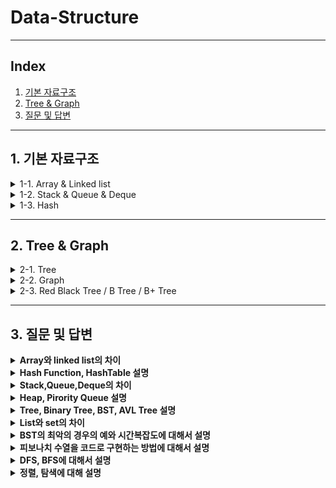 # Data-Structure

---

## Index
1. [기본 자료구조](#1-기본-자료구조)
2. [Tree & Graph](#2-tree--graph)
3. [질문 및 답변](#3-질문-및-답변)

---

## 1. 기본 자료구조

<details>
<summary>1-1. Array & Linked list</summary>
<a href="https://velog.io/@jooon/%EC%9E%90%EB%A3%8C-%EA%B5%AC%EC%A1%B0-Array-Linked-List" target="_blank">
Array & Linked list 정리글
</a>
</details>

<details>
<summary>1-2. Stack & Queue & Deque</summary>
<a href="https://velog.io/@jooon/%EC%9E%90%EB%A3%8C-%EA%B5%AC%EC%A1%B0-Stack-Queue-Deque" target="_blank">
Stack & Queue & Deque 정리글
</a>
</details>

<details>
<summary>1-3. Hash</summary>
<a href="https://velog.io/@jywon/그래프와-해시" target="_blank">
Hash 정리글
</a>
</details>

---

## 2. Tree & Graph

<details>
<summary>2-1. Tree</summary>
<a href="링크를-여기에-넣어주세요" target="_blank">
Tree 정리글
</a>
</details>

<details>
<summary>2-2. Graph</summary>
<a href="https://velog.io/@jywon/그래프와-해시" target="_blank">
Graph 정리글
</a>
</details>

<details>
<summary>2-3. Red Black Tree / B Tree / B+ Tree</summary>
<a href="https://velog.io/@geooeg/%EC%9E%90%EB%A3%8C%EA%B5%AC%EC%A1%B0-Red-Black-Tree-B-Tree-B-Tree" target="_blank">
Red Black Tree / B Tree / B+ Tree 정리글
</a>
</details>

---

## 3. 질문 및 답변
<details>
<summary><b>Array와 linked list의 차이</b></summary>
배열은 연속된 메모리 공간에 같은 타입의 데이터를 저장하는 구조이다. 인덱스를 통해 O(1) 시간에 임의 접근이 가능하지만, 크기가 고정되어 있고 중간 삽입이나 삭제 시 데이터 이동이 필요해 O(n)의 비용이 발생한다. 또한 배열은 연속된 메모리 덕분에 캐시 적중률이 높아 순차 접근 성능이 좋고, Linked List는 포인터를 따라가야 해서 캐시 효율이 떨어진다. 반면, Linked List는 각 노드가 포인터를 통해 연결된 구조로, 메모리가 연속적일 필요는 없다. 중간 삽입/삭제는 포인터만 조작하면 되기 때문에 삽입과 삭제가 빠른 반면, 임의 접근은 지원하지 않아 O(n) 시간이 걸린다.
</details>

<details>
<summary><b>Hash Function, HashTable 설명</b></summary>
해시 함수는 어떤 데이터를 고정된 크기의 데이터로 변환하는 함수이다. 예를 들어 문자열을 입력받아 배열 인덱스로 변환할 수 있도록 해준다. 
해시 테이블은 이 해시 함수를 활용해서 데이터를 빠르게 저장하고 검색하는 자료구조이다. 일반적으로 key-value 쌍으로 구성되어 있고, 키를 해시 함수에 넣으면 결과값을 인덱스로 사용해 데이터를 배열에 저장한다. 이 방식 덕분에 평균적으로 탐색, 삽입, 삭제 연산이 O(1) 시간에 가능하다. 
다만 해시 함수가 서로 다른 키를 같은 인덱스로 매핑할 수 있는데, 이를 해시 충돌이라고 하고, 체이닝이나 오픈 어드레싱 같은 방식으로 해결한다.
</details>

<details>
<summary><b>Stack,Queue,Deque의 차이</b></summary>
스택(Stack)은 LIFO 구조이다. 마지막에 삽입된 데이터가 가장 먼저 삭제된다. 삽입과 삭제는 모두 한쪽 끝(Top)에서만 이루어진다. 함수 호출 스택, 되돌리기 기능 등에 사용된다.
큐(Queue)는 FIFO 구조이다. 먼저 삽입된 데이터가 먼저 삭제된다. 데이터는 뒤에서 삽입되고 앞에서 삭제된다. 프로세스 스케줄링, 작업 대기열 등에 사용된다.
덱(Deque)은 Double-Ended Queue의 줄임말로, 양쪽 끝에서 삽입과 삭제가 모두 가능한 자료구조이다.
스택처럼 사용할 수도 있고, 큐처럼도 사용할 수 있다. 슬라이딩 윈도우 최적화, LRU 캐시 구현 등에 활용된다.
</details>

<details>
<summary><b>Heap, Pirority Queue 설명</b></summary>
Heap은 완전 이진 트리 형태로 구성된 자료구조이다. 부모 노드가 자식 노드보다 크거나 작다는 규칙을 만족하며 Max Heap은 부모 노드가 자식보다 크고, Min Heap은 부모가 자식보다 작다.
힙은 배열로 구현되는 경우가 많고, 삽입이나 삭제 시에는 log n 시간 복잡도를 가진다.
주로 최댓값이나 최솟값을 빠르게 찾고 싶을 때 사용된다.
Priority Queue는 우선순위가 높은 데이터를 먼저 꺼내는 큐이다.
일반적인 큐가 FIFO 방식이라면, 우선순위 큐는 데이터의 우선순위에 따라 처리 순서가 달라진다.
Priority Queue는 내부적으로 보통 Heap을 이용해 구현된다. 그래서 둘은 개념적으로는 다르지만, 실제 구현에서는 함께 묶여서 설명되는 경우가 많다.
사용 예로는 운영체제의 프로세스 스케줄링, 네트워크 패킷 처리, 다익스트라 알고리즘에서 많이 사용된다.
</details>

<details>
<summary><b>Tree, Binary Tree, BST, AVL Tree 설명</b></summary>
Tree는 하나의 루트 노드에서 시작해서 여러 개의 자식 노드로 뻗어나가는 계층적 자료구조이다. 사이클이 없는 연결 구조이고, 보통 계층 구조 표현에 자주 사용된다. 예를 들어, 파일 시스템 구조나 조직도, XML 파서 등이 트리 구조이다. Binary Tree는 트리 구조 중에서 각 노드가 최대 두 개의 자식을 가지는 트리이다.

왼쪽 자식과 오른쪽 자식으로 나뉘며, 전체 구조는 재귀적으로 이루어진다.

BST는 이진 트리 중에서도 왼쪽 자식은 부모보다 작고, 오른쪽 자식은 부모보다 크다는 규칙을 만족하는 트리이다. 이 조건 덕분에 탐색, 삽입, 삭제 같은 연산을 평균적으로 O(log n) 시간에 할 수 있다.

단, 데이터가 정렬된 순서로 들어오면 한쪽으로 쏠린 트리가 되어 시간 복잡도가 O(n)까지 나빠질 수 있다. 이 문제를 해결하기 위해 나온 게 AVL Tree이다.

AVL 트리는 자기 균형 이진 탐색 트리(Self-Balancing BST)로, 모든 노드에 대해 왼쪽 서브트리와 오른쪽 서브트리의 높이 차이가 1 이하가 되도록 유지한다. 삽입이나 삭제가 일어난 후에도 회전을 통해 균형을 자동으로 맞춘다. 그래서 항상 최악의 경우에도 탐색, 삽입, 삭제가 O(log n) 시간에 보장된다.
</details>

<details>
<summary><b>List와 set의 차이</b></summary>
List는 순서가 있는 데이터 집합이다. 데이터가 삽입된 순서를 그대로 유지하며, 중복된 값도 허용된다.
또한 인덱스를 이용해서 특정 위치의 요소에 직접 접근할 수 있다. array와의 차이점은 array는 메모리 상에서 연속적인 데이터여야 하지만, list는 연속적인 메모리 공간일 필요는 없다.

Set은 순서가 없는 데이터 집합이다. 데이터 간의 순서 정보가 없고, 중복된 값을 허용하지 않는다.
보통 내부적으로는 해시 테이블을 기반으로 구현되며, 어떤 값이 존재하는지 빠르게 검사할 수 있다.

List는 순서를 유지하면서 여러 번 같은 값을 저장해야 하거나, 인덱스를 기반으로 접근할 일이 있을 때 사용된다. Set은 중복을 제거해야 하거나, 특정 값이 존재하는지만 빠르게 확인하고 싶을 때 적합하다.
</details>

<details>
<summary><b>BST의 최악의 경우의 예와 시간복잡도에 대해서 설명</b></summary>
데이터가 어느정도 이 된 상태로 BST에 들어오게 되면 트리의 균형이 무너지게 되면서 Time Complexity가 검색,삽입,삭제 모두 O(n)에 가깝게 된다.
</details>

<details>
<summary><b>피보나치 수열을 코드로 구현하는 방법에 대해서 설명</b></summary>
재귀, DP가 있다.
</details>

<details>
<summary><b>DFS, BFS에 대해서 설명</b></summary>
DFS는 깊이 우선 탐색이다. 그래프나 트리 구조에서 한 방향으로 계속 깊게 들어갔다가, 더 이상 갈 곳이 없으면 되돌아오는 방식으로 탐색한다.그래프나 트리 구조에서 한 방향으로 계속 깊게 들어갔다가, 더 이상 갈 곳이 없으면 되돌아오는 방식으로 탐색한다. 보통 재귀 함수나 스택을 이용해 구현되며, 특정 경로 탐색이나 백트래킹 문제에 자주 사용된다.

BFS는 너비 우선 탐색이다.  시작 노드에서 가까운 노드부터 탐색한 다음, 그 다음 거리의 노드들을 탐색해 나간다. 큐를 이용해서 구현하며, 최단 거리를 구해야 하는 문제에서 유리하다.

두 방식의 가장 큰 차이는 탐색 순서이다. DFS는 특정 경로를 끝까지 파고드는 방식이라 탐색 깊이에 따라 효율이 다르다. 반면 BFS는 한 단계씩 넓게 탐색하기 때문에 항상 가장 가까운 해답부터 찾는다.

DFS는 재귀로 구현할 경우 스택 오버플로우에 주의해야 한다. 또한 방문 체크를 하지 않으면 무한 루프에 빠질 수 있다. 

BFS는 큐를 사용하기 때문에 넓은 그래프에서는 메모리 사용량이 커질 수 있다. 특히 노드 수가 많을수록 큐의 크기가 커져서 공간 복잡도가 높아진다. 출발 점에서 같은 거리에 존재하는 블럭들은 동시에 방문한다.
</details>

<details>
<summary><b>정렬, 탐색에 대해 설명</b></summary>
탐색은 자료 구조 내에서 특정 값을 찾는 과정이다. 예를 들어, 배열이나 트리, 그래프 등에서 원하는 데이터를 찾을 때 사용된다. 대표적인 탐색 알고리즘에는 선형 탐색과 이진 탐색이 있다.

선형 탐색은 데이터를 처음부터 끝까지 하나씩 확인하면서 찾는 방식이다. 구현이 간단하지만 시간 복잡도는 O(n)이다.

이진 탐색은 정렬된 배열을 전제로 한다. 중간 값을 기준으로 절반씩 범위를 줄여가며 탐색하며, 시간 복잡도는 O(log n)이다.

정렬은 데이터를 일정한 기준에 따라 순서대로 나열하는 과정이다. 

정렬은 여러가지 종류가 있다. Insertion Sort, Bubble Sort, Quick Sort, Heap Sort 등이 있다. 다만 Insertion Sort와 Bubble Sort의 경우 시간복잡도가 O(n^2)이지만, Quick Sort와 Heap Sort는 평균적으로 O(nlogn)이 걸린다. 하지만 Heap Sort의 경우 최악의 경우 O(nlogn)이며, Quick Sort의 경우 O(n^2)이 걸리게 된다.
</details>